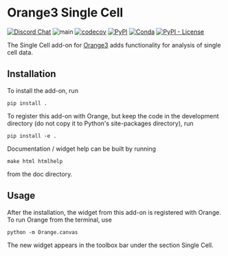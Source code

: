 Orange3 Single Cell
===================

[![Discord Chat](https://img.shields.io/discord/633376992607076354)](https://discord.gg/FWrfeXV)
![main](https://github.com/biolab/orange3-single-cell/workflows/main/badge.svg?branch=master)
[![codecov](https://codecov.io/gh/biolab/orange3-single-cell/branch/master/graph/badge.svg)](https://codecov.io/gh/biolab/orange3-single-cell)
[![PyPI](https://img.shields.io/pypi/v/orange3-singlecell.svg)](https://pypi.org/project/Orange3-SingleCell/)
[![Conda](https://img.shields.io/conda/v/conda-forge/orange3-singlecell.svg)](https://anaconda.org/conda-forge/orange3-singlecell)
[![PyPI - License](https://img.shields.io/pypi/l/orange3-singlecell.svg)](https://pypi.org/project/Orange3-SingleCell/)

The Single Cell add-on for [Orange3](http://orange.biolab.si) adds functionality for analysis of single cell data.

Installation
------------

To install the add-on, run

    pip install .

To register this add-on with Orange, but keep the code in the development directory (do not copy it to 
Python's site-packages directory), run

    pip install -e .

Documentation / widget help can be built by running

    make html htmlhelp

from the doc directory.

Usage
-----

After the installation, the widget from this add-on is registered with Orange. To run Orange from the terminal,
use

    python -m Orange.canvas

The new widget appears in the toolbox bar under the section Single Cell.
